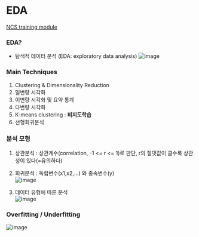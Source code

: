 # EDA

[NCS training module](https://ncs.go.kr/unity/th03/ncsResultSearch.do)

### EDA?
- 탐색적 데이터 분석 (EDA: exploratory data analysis)
![image](https://github.com/Choe-minsung/TIL/assets/145301343/ebd77e07-54e5-413e-8e5d-bfa04b0d4d51)

### Main Techniques
1. Clustering & Dimensionality Reduction
2. 일변량 시각화
3. 이변량 시각화 및 요약 통계
4. 다변량 시각화
5. K-means clustering : **비지도학습**
6. 선형회귀분석

### 분석 모형
1. 상관분석 : 상관계수(correlation, -1 <= r <= 1)로 판단, r의 절댓값이 클수록 상관성이 있다(=유의하다)
2. 회귀분석 : 독립변수(x1,x2,...) 와 종속변수(y)  
![image](https://github.com/Choe-minsung/TIL/assets/145301343/cadca51a-c104-427d-ba57-ded9bb4190b6)

3. 데이터 유형에 따른 분석  
![image](https://github.com/Choe-minsung/TIL/assets/145301343/bdb5a4f5-1e3e-47a1-837f-4a34ca392f53)

### Overfitting / Underfitting
![image](https://github.com/Choe-minsung/TIL/assets/145301343/cd7c7e5a-a612-4dc7-bd90-0631c210f665)
